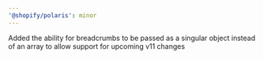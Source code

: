 ```yaml
---
'@shopify/polaris': minor
---
```


Added the ability for breadcrumbs to be passed as a singular object instead of an array to allow support for upcoming v11 changes
